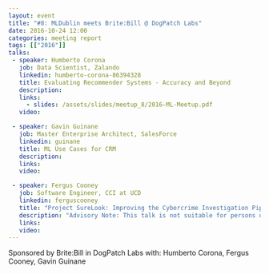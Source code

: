```yaml
---
layout: event
title: "#8: MLDublin meets Brite:Bill @ DogPatch Labs"
date: 2016-10-24 12:00
categories: meeting report
tags: [["2016"]]
talks:
 - speaker: Humberto Corona
   job: Data Scientist, Zalando
   linkedin: humberto-corona-86394328
   title: Evaluating Recommender Systems - Accuracy and Beyond
   description:
   links:
     - slides: /assets/slides/meetup_8/2016-ML-Meetup.pdf
   video:

 - speaker: Gavin Guinane
   job: Master Enterprise Architect, SalesForce
   linkedin: guinane
   title: ML Use Cases for CRM
   description:
   links:
   video:

 - speaker: Fergus Cooney
   job: Software Engineer, CCI at UCD
   linkedin: ferguscooney
   title: "Project SureLook: Improving the Cybercrime Investigation Pipeline with Machine Learning"
   description: "Advisory Note: This talk is not suitable for persons under 18 years of age."
   links:
   video:
---
```


Sponsored by Brite:Bill in DogPatch Labs with: Humberto Corona, Fergus Cooney, Gavin Guinane
